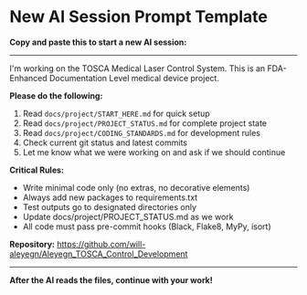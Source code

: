 # New AI Session Prompt Template

**Copy and paste this to start a new AI session:**

---

I'm working on the TOSCA Medical Laser Control System. This is an FDA-Enhanced Documentation Level medical device project.

**Please do the following:**

1. Read `docs/project/START_HERE.md` for quick setup
2. Read `docs/project/PROJECT_STATUS.md` for complete project state
3. Read `docs/project/CODING_STANDARDS.md` for development rules
4. Check current git status and latest commits
5. Let me know what we were working on and ask if we should continue

**Critical Rules:**
- Write minimal code only (no extras, no decorative elements)
- Always add new packages to requirements.txt
- Test outputs go to designated directories only
- Update docs/project/PROJECT_STATUS.md as we work
- All code must pass pre-commit hooks (Black, Flake8, MyPy, isort)

**Repository:** https://github.com/will-aleyegn/Aleyegn_TOSCA_Control_Development

---

**After the AI reads the files, continue with your work!**
